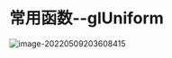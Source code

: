 # 常用函数--glUniform

![image-20220509203608415](https://hanbabang-1311741789.cos.ap-chengdu.myqcloud.com/Pics/image-20220509203608415.png)